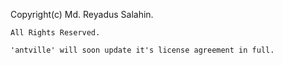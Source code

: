 Copyright(c) Md. Reyadus Salahin.  

`All Rights Reserved.`  

`'antville' will soon update it's license agreement in full.`  